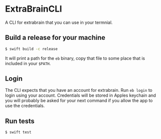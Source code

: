 # ExtraBrainCLI

A CLI for extrabrain that you can use in your termnial. 

## Build a release for your machine

```bash
$ swift build -c release
```

It will print a path for the `eb` binary, copy that file to some place that is included in your `$PATH`.

## Login

The CLI expects that you have an account for extrabrain. Run `eb login` to login using your account. Credentials will be stored in Apples keychain and you will probably be asked for your next command if you allow the app to use the credentials.

## Run tests

```bash
$ swift test
```
